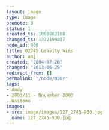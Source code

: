 ```yaml
---
layout: image
type: image
promote: 0
status: 1
created_ts: 1090862108
changed_ts: 1372159417
node_id: 930
title: 02745 Gravity Wins
author: anj
created: '2004-07-26'
changed: '2013-06-25'
redirect_from: []
permalink: "/node/930/"
tags:
- Andy
- 2003/11 - November 2003
- Waitomo
images:
- src: image/images/127_2745-930.jpg
  name: 127_2745-930.jpg
---
```



